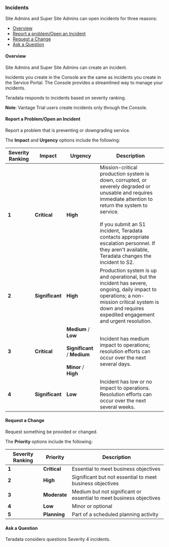 ### Incidents

Site Admins and Super Site Admins can open incidents for three reasons: 

- [Overview](#overview)
- [Report a problem/Open an Incident](#report-problem-/-open-an-incident) 
- [Request a Change](#request-a-change)
- [Ask a Question](#ask-a-question)

#### Overview

Site Admins and Super Site Admins can create an incident. 

Incidents you create in the Console are the same as incidents you create in the Service Portal. The Console provides a streamlined way to manage your incidents.

Teradata responds to incidents based on severity ranking.

**Note**: Vantage Trial users create incidents only through the Console.

#### Report a Problem/Open an Incident

Report a problem that is preventing or downgrading service. 

The **Impact** and **Urgency** options include the following:

| Severity Ranking | Impact | Urgency | Description |
| --------------- | --------------- | --------------- | --------------- |
| **1** | **Critical** | **High** | Mission-critical production system is down, corrupted, or severely degraded or unusable and requires immediate attention to return the system to service.<br/><br/>If you submit an S1 incident, Teradata contacts appropriate escalation personnel. If they aren't available, Teradata changes the incident to S2. |
| **2** | **Significant** | **High** | Production system is up and operational, but the incident has severe, ongoing, daily impact to operations; a non-mission critical system is down and requires expedited engagement and urgent resolution. |
| **3** | **Critical** | **Medium** / **Low** <br/><br/>**Significant** / **Medium** <br/><br/>**Minor** / **High** | Incident has medium impact to operations; resolution efforts can occur over the next several days. |
| **4** | **Significant** | **Low** | Incident has low or no impact to operations. Resolution efforts can occur over the next several weeks. |

#### Request a Change

Request something be provided or changed.

The **Priority** options include the following:

| Severity Ranking | Priority | Description | 
| --------------- | --------------- | --------------- |
| **1** | **Critical** | Essential to meet business objectives |
| **2** | **High** | Significant but not essential to meet business objectives |
| **3** | **Moderate** | Medium but not significant or essential to meet business objectives |
| **4** | **Low** | Minor or optional |
| **5** | **Planning** | Part of a scheduled planning activity |

#### Ask a Question

Teradata considers questions Severity 4 incidents.
